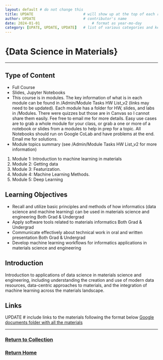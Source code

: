 ```yaml
---
layout: default # do not change this
title: UPDATE                       # will show up at the top of each resource page
author: UPDATE                      # contributor's name
date: 2024-01-01                        # format as year-mo-day
category: [UPATE, UPDATE, UPDATE]   # list of various categories and keywords to help search
---
```

# {Data Science in Materials}
* * *

## Type of Content
* Full Course
* Slides, Jupyter Notebooks
* This course is in modules. The key information of what is in each module can be found in /Admin/Module Tasks HW List_v2 (links may need to be updated).  Each module has a folder for HW, slides, and labs in /Modules. There were quizzes but those are in Canvas so I cannot share them easily.  Fee free to email me for more details.  Easy use cases are to grab a whole module for your class, or grab a one or more of a notebook or slides from a modules to help in prep for a topic. All Notebooks should run on Google CoLab and have problems at the end.  Email me for solutions.
* Module topics summary (see /Admin/Module Tasks HW List_v2 for more information)
1.	Module 1: Introduction to machine learning in materials
2.	Module 2: Getting data
3.	Module 3: Featurization.
4.	Module 4: Machine Learning Methods.
5.	Module 5: Deep Learning


## Learning Objectives
* Recall and utilize basic principles and methods of how informatics (data science and machine learning) can be used in materials science and engineering	Both Grad & Undergrad
* Apply software tools related to materials informatics	Both Grad & Undergrad
* Communicate effectively about technical work in oral and written presentation	Both Grad & Undergrad
* Develop machine learning workflows for informatics applications in materials science and engineering

## Introduction
Introduction to applications of data science in materials science and engineering, including understanding the creation and use of modern data resources, data-centric approaches to materials, and the integration of machine learning across the materials landscape.

## Links
UPDATE              # include links to the materials following the format below
[Google documents folder with all the materials](https://drive.google.com/drive/folders/1wQerd-IzD7O4Xrch3ENoBBLw7gyJn1pB?usp=sharing)

* * *
### [Return to Collection](https://bafflerbach.github.io/DSM-CORE/resource-collection)
### [Return Home](https://bafflerbach.github.io/DSM-CORE)

